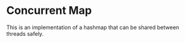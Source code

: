# Concurrent Map

This is an implementation of a hashmap that can be shared between threads safely.
